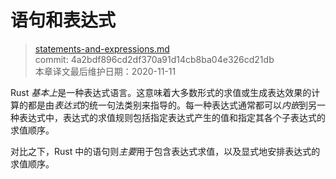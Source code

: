 # 语句和表达式

>[statements-and-expressions.md](https://github.com/rust-lang/reference/blob/master/src/statements-and-expressions.md)\
>commit: 4a2bdf896cd2df370a91d14cb8ba04e326cd21db \
>本章译文最后维护日期：2020-11-11

Rust *基本上*是一种表达式语言。这意味着大多数形式的求值或生成表达效果的计算的都是由*表达式*的统一句法类别来指导的。每一种表达式通常都可以*内嵌*到另一种表达式中，表达式的求值规则包括指定表达式产生的值和指定其各个子表达式的求值顺序。

对比之下，Rust 中的语句则*主要*用于包含表达式求值，以及显式地安排表达式的求值顺序。

<!-- 2020-11-12-->
<!-- checked -->

